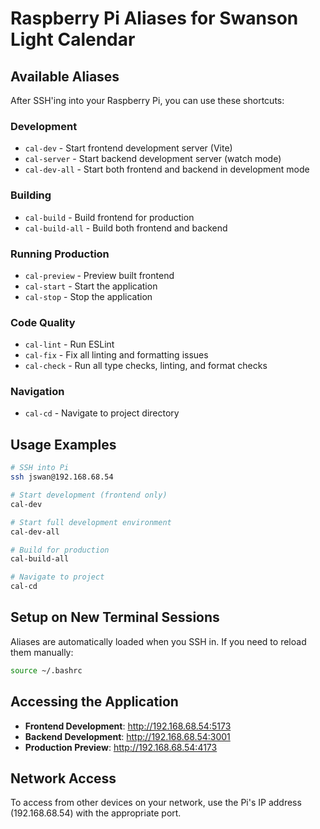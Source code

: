 # Raspberry Pi Aliases for Swanson Light Calendar

## Available Aliases

After SSH'ing into your Raspberry Pi, you can use these shortcuts:

### Development
- `cal-dev` - Start frontend development server (Vite)
- `cal-server` - Start backend development server (watch mode)
- `cal-dev-all` - Start both frontend and backend in development mode

### Building
- `cal-build` - Build frontend for production
- `cal-build-all` - Build both frontend and backend

### Running Production
- `cal-preview` - Preview built frontend
- `cal-start` - Start the application
- `cal-stop` - Stop the application

### Code Quality
- `cal-lint` - Run ESLint
- `cal-fix` - Fix all linting and formatting issues
- `cal-check` - Run all type checks, linting, and format checks

### Navigation
- `cal-cd` - Navigate to project directory

## Usage Examples

```bash
# SSH into Pi
ssh jswan@192.168.68.54

# Start development (frontend only)
cal-dev

# Start full development environment
cal-dev-all

# Build for production
cal-build-all

# Navigate to project
cal-cd
```

## Setup on New Terminal Sessions

Aliases are automatically loaded when you SSH in. If you need to reload them manually:
```bash
source ~/.bashrc
```

## Accessing the Application

- **Frontend Development**: http://192.168.68.54:5173
- **Backend Development**: http://192.168.68.54:3001  
- **Production Preview**: http://192.168.68.54:4173

## Network Access

To access from other devices on your network, use the Pi's IP address (192.168.68.54) with the appropriate port.